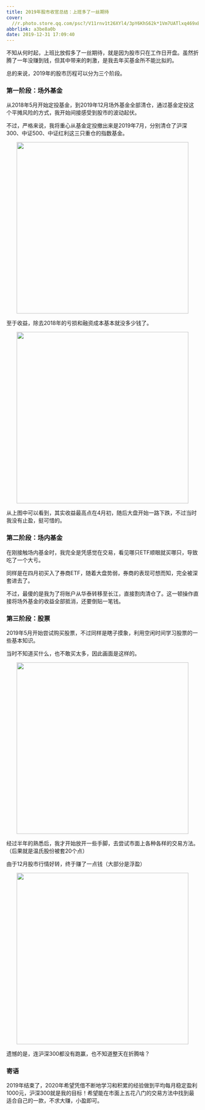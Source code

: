 ```yaml
---
title: 2019年股市收官总结：上班多了一丝期待
cover: 
  //r.photo.store.qq.com/psc?/V11rnv1t26XYl4/3pY6KhS62k*1Vm7UATlxq469xB1dR*NQLS3lD3H4UcLuVCz2GgWdq.mrQpzorCGF8scUnh7n5bWLFMgZneZwh8FrFJZiuve0GRG*xcms7tY!/anull&bo=sAQQArAEEAIRCT4!&rf=photolist&t=5/r/_yake_qzoneimgout.png
abbrlink: a3be8a0b
date: 2019-12-31 17:09:40
---
```


不知从何时起，上班比放假多了一丝期待，就是因为股市只在工作日开盘。虽然折腾了一年没赚到钱，但其中带来的刺激，是我去年买基金所不能比拟的。

<!--more-->

总的来说，2019年的股市历程可以分为三个阶段。

### 第一阶段：场外基金

从2018年5月开始定投基金，到2019年12月场外基金全部清仓，通过基金定投这个平摊风险的方式，我开始间接感受到股市的波动起伏。

不过，严格来说，我将重心从基金定投撤出来是2019年7月，分别清仓了沪深300、中证500、中证红利这三只重仓的指数基金。

<div align=center><img width="450px" src="//r.photo.store.qq.com/psc?/V11rnv1t2fVV1f/3pY6KhS62k*1Vm7UATlxq*QKTe7WkyrgIATEB9ozHZ*Wfs4wQrsBxb9aBbWi7pgNd.X8qJSdjwU8j5q6UXXZgA2V9GIE*jFhUyuA.mNkgDk!/anull&bo=OASOAjgEjgIRCT4!&rf=photolist&t=5/r/_yake_qzoneimgout.png"></div>

至于收益，除去2018年的亏损和融资成本基本就没多少钱了。

<div align=center><img width="450px" src="//r.photo.store.qq.com/psc?/V11rnv1t2fVV1f/3pY6KhS62k*1Vm7UATlxqw2sWWGKt4jFXYBbqriY9QNkhp6H*UMfYwVXKOQF6Er8Cp8.niGC7wer4qUJ69e4zO55KhYa2oW38JPxdct*M8Y!/anull&bo=OASKBjgEigYRCT4!&rf=photolist&t=5/r/_yake_qzoneimgout.png"></div>

从上图中可以看到，其实收益最高点在4月初，随后大盘开始一路下跌，不过当时我没有止盈，挺可惜的。

### 第二阶段：场内基金

在刚接触场内基金时，我完全是凭感觉在交易，看见哪只ETF顺眼就买哪只，导致吃了一个大亏。

同样是在四月初买入了券商ETF，随着大盘势弱，券商的表现可想而知，完全被深套进去了。

不过，最傻的是我为了将账户从华泰转移至长江，直接割肉清仓了。这一顿操作直接将场外基金的收益全部抵消，还要倒贴一笔钱。

### 第三阶段：股票

2019年5月开始尝试购买股票，不过同样是瞎子摸象，利用空闲时间学习股票的一些基本知识。

当时不知道买什么，也不敢买太多，因此画面是这样的。

<div align=center><img width="450px" src="//r.photo.store.qq.com/psc?/V11rnv1t2fVV1f/3pY6KhS62k*1Vm7UATlxq8m8IAXrzZeHUGJiCvcej*YGzByZtTBqhT0tETl*z0s4cm4u8ePWhP2IOhpw9m4UDLltFZ.o8oitxejMD.0L9AA!/anull&bo=OAS0AzgEtAMRCT4!&rf=photolist&t=5/r/_yake_qzoneimgout.png"></div>

经过半年的熟悉后，我才开始放开一些手脚，去尝试市面上各种各样的交易方法。（后果就是温氏股份被套20个点）

由于12月股市行情好转，终于赚了一点钱（大部分是浮盈）

<div align=center><img width="450px" src="//r.photo.store.qq.com/psc?/V11rnv1t2fVV1f/3pY6KhS62k*1Vm7UATlxq2CTRyFeis79BcUtRb4AehATLMBW.oM4Ck1EkOB65JiFcucQe5.oKvl4GrPQuKDn6SVjLXl9FCLC1w9mFrrVI1Y!/anull&bo=OAQYBjgEGAYRCT4!&rf=photolist&t=5/r/_yake_qzoneimgout.png"></div>

遗憾的是，连沪深300都没有跑赢，也不知道整天在折腾啥？

### 寄语

2019年结束了，2020年希望凭借不断地学习和积累的经验做到平均每月稳定盈利1000元，沪深300就是我的目标！希望能在市面上五花八门的交易方法中找到最适合自己的一款，不求大赚，小盈即可。